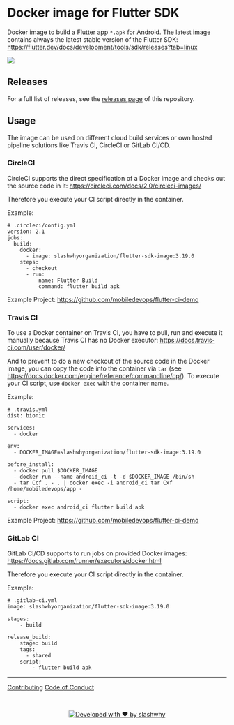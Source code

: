 # Docker image for Flutter SDK

Docker image to build a Flutter app `*.apk` for Android. The latest image contains always the latest stable version of the Flutter SDK: https://flutter.dev/docs/development/tools/sdk/releases?tab=linux

<a href="https://github.com/slashwhy/flutter-sdk-image/releases/tag/3.19.0"><img src="https://img.shields.io/badge/Current%20version-3.19.0-blue.svg"/></a>

## Releases

For a full list of releases, see the [releases page](https://github.com/slashwhy/flutter-sdk-image/releases) of this repository.

## Usage

The image can be used on different cloud build services or own hosted pipeline solutions like Travis CI, CircleCI or GitLab CI/CD.

### CircleCI

CircleCI supports the direct specification of a Docker image and checks out the source code in it: https://circleci.com/docs/2.0/circleci-images/

Therefore you execute your CI script directly in the container.

Example:

```
# .circleci/config.yml
version: 2.1
jobs:
  build:
    docker:
      - image: slashwhyorganization/flutter-sdk-image:3.19.0
    steps:
      - checkout
      - run:
          name: Flutter Build
          command: flutter build apk
```

Example Project: https://github.com/mobiledevops/flutter-ci-demo

### Travis CI

To use a Docker container on Travis CI, you have to pull, run and execute it manually because Travis CI has no Docker executor: https://docs.travis-ci.com/user/docker/

And to prevent to do a new checkout of the source code in the Docker image, you can copy the code into the container via `tar` (see https://docs.docker.com/engine/reference/commandline/cp/).
To execute your CI script, use `docker exec` with the container name.

Example:

```
# .travis.yml
dist: bionic

services:
  - docker

env:
  - DOCKER_IMAGE=slashwhyorganization/flutter-sdk-image:3.19.0

before_install:
  - docker pull $DOCKER_IMAGE
  - docker run --name android_ci -t -d $DOCKER_IMAGE /bin/sh
  - tar Ccf . - . | docker exec -i android_ci tar Cxf /home/mobiledevops/app -

script:
  - docker exec android_ci flutter build apk
```

Example Project: https://github.com/mobiledevops/flutter-ci-demo

### GitLab CI

GitLab CI/CD supports to run jobs on provided Docker images: https://docs.gitlab.com/runner/executors/docker.html

Therefore you execute your CI script directly in the container.

Example:

```
# .gitlab-ci.yml
image: slashwhyorganization/flutter-sdk-image:3.19.0

stages:
    - build

release_build:
    stage: build
    tags:
      - shared
    script:
        - flutter build apk
```

---

[Contributing](.github/CONTRIBUTING.md)
[Code of Conduct](.github/CODE_OF_CONDUCT.md)

<br>
<center> 

[![Developed with ❤️ by slashwhy](https://img.shields.io/badge/Developed_with_❤️-by_slashwhy-EA425B?labelColor=fff)](https://slashwhy.de/en/)

</center>
